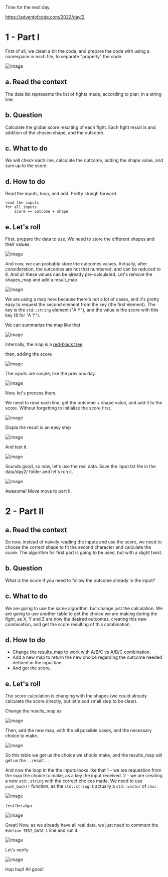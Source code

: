 Time for the next day.

https://adventofcode.com/2022/day/2

# 1 - Part I

First of all, we clean a bit the code, and prepare the code with using a namespace in each file, to separate "properly" the code.

![image](https://user-images.githubusercontent.com/14072620/206487243-f84bb12f-a3a3-488b-824f-c3d7e98ff896.png)

## a. Read the context

The data list represents the list of fights made, according to plan, in a string line.

## b. Question

Calculate the global score resulting of each fight.
Each fight result is and addition of the chosen shape, and the outcome.

## c. What to do

We will check each line, calculate the outcome, adding the shape value, and sum up to the score.

## d. How to do

Read the inputs, loop, and add. Pretty straigh forward.

```
read the inputs
for all inputs
	score += outcome + shape
```

## e. Let's roll

First, prepare the data to use.
We need to store the different shapes and their values.

![image](https://user-images.githubusercontent.com/14072620/206487874-56d89989-cb72-43cb-a3f7-a3e06160db48.png)

And now, we can probably store the outcomes values.
Actually, after consideration, the outcomes are not that numbered, and can be reduced to 6. And all these values can be already pre-calculated.
Let's remove the shapes_map and add a result_map

![image](https://user-images.githubusercontent.com/14072620/206488862-a041ee58-0e91-4afe-ad8f-d38e268147b8.png)

We are using a map here because there's not a lot of cases, and it's pretty easy to request the second element from the key (the first element).
The key is the `std::string` element ("A Y"), and the value is the score with this key (8 for "A Y").

We can summarize the map like that

![image](https://user-images.githubusercontent.com/14072620/206511791-b13ffc57-bcc3-438f-93a0-9cdae03e4d44.png)

Internally, the map is a [red-black tree](https://www.geeksforgeeks.org/introduction-to-red-black-tree/).

then, adding the score

![image](https://user-images.githubusercontent.com/14072620/206488993-00e8d708-f394-42d2-8b37-468446a81f20.png)

The inputs are simple, like the previous day.

![image](https://user-images.githubusercontent.com/14072620/206489251-8a48c324-1123-46c4-a6b2-5407eeded6bf.png)

Now, let's process them.

We need to read each line, get the outcome + shape value, and add it to the score. Without forgetting to initialize the score first.

![image](https://user-images.githubusercontent.com/14072620/206489588-e3eea2be-ccde-42a3-b686-4ac96126f3e1.png)

Displa the result is an easy step

![image](https://user-images.githubusercontent.com/14072620/206489761-dab1ef2b-eb9f-4193-9775-bb9f26b81ee0.png)

And test it.

![image](https://user-images.githubusercontent.com/14072620/206489944-0ddee329-38f5-480d-8392-0dc7bcfdb26f.png)

Sounds good, so now, let's use the real data.
Save the input.txt file in the data/day2/ folder and let's run it.

![image](https://user-images.githubusercontent.com/14072620/206490415-1faefe86-e54a-49bc-bcd4-6c2b288558d5.png)

Awesome! Move move to part II.

# 2 - Part II

## a. Read the context

So now, instead of naively reading the inputs and use the score, we need to choose the correct shape to fit the second character and calculate the score.
The algorithm for first part is going to be used, but with a slight twist.

## b. Question

What is the score if you need to follow the outcome already in the input?

## c. What to do

We are going to use the same algorithm, but change just the calculation.
We are going to use another table to get the choice we are making during the fight, as X, Y and Z are now the desired outcomes, creating this new combination, and get the score resulting of this combination.

## d. How to do

- Change the results_map to work with A/B/C vs A/B/C combination.
- Add a new map to return the new choice regarding the outcome needed defined in the input line.
- And get the score.

## e. Let's roll

The score calculation is changing with the shapes (we could already calculate the score directly, but let's add small step to be clear).

Change the results_map as

![image](https://user-images.githubusercontent.com/14072620/206503209-0bff0bb3-4f67-402b-bc4a-38131a047ede.png)

Then, add the new map, with the all possible cases, and the necessary choice to make.

![image](https://user-images.githubusercontent.com/14072620/206503712-c13de436-c9f8-4175-8b79-4834a0d2f145.png)

So this table we get us the choice we should make, and the results_map will get us the ... result ...

And now the loop in the the inputs looks like that
1 - we are requestion from the map the choice to make, as a key the input received.
2 - we are creating a new `std::string` with the correct choices made. We need to use `push_back()` function, as the `std::string` is actually a `std::vector` of `char`.

![image](https://user-images.githubusercontent.com/14072620/206504556-7511dd24-f1da-4164-a011-b74bb824d86b.png)

Test the algo

![image](https://user-images.githubusercontent.com/14072620/206508730-45614c0c-cf80-41fd-a1d0-2ec6c908464c.png)

Great!
Now, as we already have all real data, we just need to comment the `#define TEST_DATA 1` line and run it.

![image](https://user-images.githubusercontent.com/14072620/206509353-6010da89-f0b3-426e-b8f1-6b4ad38c685d.png)

Let's verify

![image](https://user-images.githubusercontent.com/14072620/206509590-55e7eba7-c0c1-471a-8161-4a56f7a70559.png)

Hup hup! All good!
